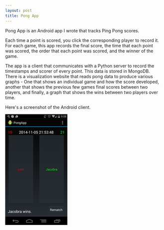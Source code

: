 ```yaml
---
layout: post
title: Pong App
---
```


Pong App is an Android app I wrote that tracks Ping Pong scores. 

Each time a point is scored, you click the corresponding player to record it. For each game, this app records the final score, the time that each point was scored, the order that each point was scored, and the winner of the game.

The app is a client that communicates with a Python server to record the timestamps and scorer of every point. This data is stored in MongoDB. There is a visualization website that reads pong data to produce various graphs - One that shows an individual game and how the score developed, another that shows the previous few games final scores between two players, and finally, a graph that shows the wins between two players over time.

Here's a screenshot of the Android client.

<img src="/assets/pongcli.png" />
